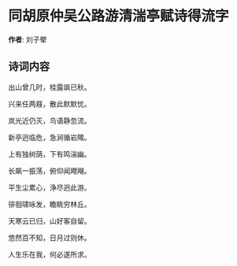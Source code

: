 # 同胡原仲吴公路游清湍亭赋诗得流字

**作者**: 刘子翚

## 诗词内容

出山曾几时，桂露飒已秋。

兴来任两屐，散此默默忧。

岚光近仍灭，鸟语静忽流。

新亭迥临危，急涧循岩陬。

上有独树荫，下有鸣湍幽。

长飙一振荡，俯仰闻飕飗。

平生尘累心，浄尽迥此游。

徘徊啸咏发，瞻眺穷林丘。

天寒云已归，山好客自留。

悠然百不知，日月过则休。

人生乐在我，何必遂所求。

